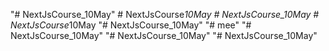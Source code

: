 "# NextJsCourse_10May" 
#   N e x t J s C o u r s e _ 1 0 M a y  
 # NextJsCourse_10May
#   N e x t J s C o u r s e _ 1 0 M a y  
 "# NextJsCourse_10May" 
"# mee" 
"# NextJsCourse_10May" 
"# NextJsCourse_10May" 
"# NextJsCourse_10May" 
